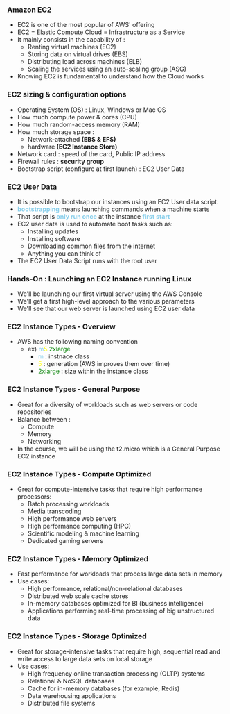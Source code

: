 ### Amazon EC2
- EC2 is one of the most popular of AWS' offering
- EC2 = Elastic Compute Cloud = Infrastructure as a Service
- It mainly consists in the capability of :
  - Renting virtual machines (EC2)
  - Storing data on virtual drives (EBS)
  - Distributing load across machines (ELB)
  - Scaling the services using an auto-scaling group (ASG)
- Knowing EC2 is fundamental to understand how the Cloud works

### EC2 sizing & configuration options
- Operating System (OS) : Linux, Windows or Mac OS
- How much compute power & cores (CPU)
- How much random-access memory (RAM)
- How much storage space :
  - Network-attached <strong>(EBS & EFS)</strong>
  - hardware <strong>(EC2 Instance Store)</strong>
- Network card : speed of the card, Public IP address
- Firewall rules : <strong>security group</strong>
- Bootstrap script (configure at first launch) : EC2 User Data

### EC2 User Data
- It is possible to bootstrap our instances using an EC2 User data script.
- <span style="color:skyblue">**bootstrapping**</span> means launching commands when a machine starts
- That script is <span style="color:skyblue">**only run once**</span> at the instance <span style="color:skyblue">**first start**</span>
- EC2 user data is used to automate boot tasks such as:
  - Installing updates
  - Installing software
  - Downloading common files from the internet
  - Anything you can think of
- The EC2 User Data Script runs with the root user

### Hands-On : Launching an EC2 Instance running Linux
- We'll be launching our first virtual server using the AWS Console
- We'll get a first high-level approach to the various parameters
- We'll see that our web server is launched using EC2 user data

### EC2 Instance Types - Overview
- AWS has the following naming convention
  - ex) <span style="color:skyblue">m</span><span style="color:yellow">5</span>.<span style="color:green">2xlarge</span>
    - <span style="color:skyblue">m</span> : instnace class
    - <span style="color:yellow">5</span> : generation (AWS improves them over time)
    - <span style="color:green">2xlarge</span> : size within the instance class

### EC2 Instance Types - General Purpose
- Great for a diversity of workloads such as web servers or code repositories
- Balance between :
  - Compute
  - Memory
  - Networking
- In the course, we will be using the t2.micro which is a General Purpose EC2 instance

### EC2 Instance Types - Compute Optimized
- Great for compute-intensive tasks that require high performance processors:
  - Batch processing workloads
  - Media transcoding
  - High performance web servers
  - High performance computing (HPC)
  - Scientific modeling & machine learning
  - Dedicated gaming servers

### EC2 Instance Types - Memory Optimized
- Fast performance for workloads that process large data sets in memory
- Use cases:
  - High performance, relational/non-relational databases
  - Distributed web scale cache stores
  - In-memory databases optimized for BI (business intelligence)
  - Applications performing real-time processing of big unstructured data

### EC2 Instance Types - Storage Optimized
- Great for storage-intensive tasks that require high, sequential read and write access to large data sets on local storage
- Use cases:
  - High frequency online transaction processing (OLTP) systems
  - Relational & NoSQL databases
  - Cache for in-memory databases (for example, Redis)
  - Data warehousing applications
  - Distributed file systems


